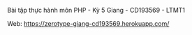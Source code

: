 Bài tập thực hành môn PHP - Kỳ 5
Giang - CD193569 - LTMT1

Web: https://zerotype-giang-cd193569.herokuapp.com/
